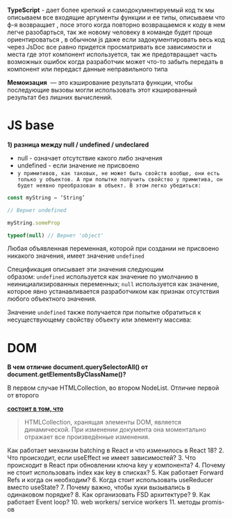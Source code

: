 
**TypeScript** - дает более крепкий и самодокументируемый код тк мы описываем все входящие аргументы функции и ее типы, описываем что ф-я возвращает , посе этого когда повторно возвращаемся к коду в нем легче разобарться, так же новому человеку в команде будет проще ориентироваться , в обычном js даже если задокументировать весь код через JsDoc все равно придется просматривать все зависимости и места где этот компонент используется, так же предотвращает часть возможных ошибок когда разработчик может что-то забыть передать в компонент или передаст данные неправильного типа

**Мемоизация**  — это кэширование результата функции, чтобы последующие вызовы могли использовать этот кэшированный результат без лишних вычислений.

# JS base

**1) разница между null / undefined / undeclared**

- null - означает отсутствие какого либо значения
- undefined - если значение не присвоено
- `у примитивов, как таковых, не может быть свойств вообще, они есть только у объектов. А при попытке получить свойство у примитива, он будет неявно преобразован в объект. В этом легко убедиться:`

```js
const myString = ‘String’

// Вернет undefined

myString.someProp

typeof(null) // Вернет 'object'

```

Любая объявленная переменная, которой при создании не присвоено никакого значения, имеет значение `undefined`

Спецификация описывает эти значения следующим образом: `undefined` используется как значение по умолчанию в неинициализированных переменных; `null` используется как значение, которое явно устанавливается разработчиком как признак отсутствия любого объектного значения.

Значение `undefined` также получается при попытке обратиться к несуществующему свойству объекту или элементу массива:

# DOM

**В чем отличие document.querySelectorAll() от document.getElementsByClassName()?**

В первом случае HTMLCollection, во втором NodeList. Отличие первой от второго

[**состоит в том, что**](https://developer.mozilla.org/ru/docs/Web/API/HTMLCollection)

> HTMLCollection, хранящая элементы DOM, является динамической. При изменении документа она моментально отражает все произведённые изменения.


Как работает механизм batching в React и что изменилось в React 18?
2. Что происходит, если useEffect не имеет зависимостей?
3. Что происходит в React при обновлении ключа key у компонента?
4. Почему не стоит использовать index как key в списках?
5. Как работает Forward Refs и когда он необходим?
6. Когда стоит использовать useReducer вместо useState?
7. Почему важно, чтобы хуки вызывались в одинаковом порядке?
8. Как организовать FSD архитектуре?
9. Как работает Event loop?
10. web workers/ service workers
11. методы promis-ов